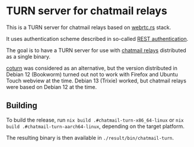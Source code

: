 # TURN server for chatmail relays

This is a TURN server for chatmail relays
based on [webrtc.rs](https://webrtc.rs/) stack.

It uses authentication scheme described in
so-called [REST authentication](https://datatracker.ietf.org/doc/html/draft-uberti-behave-turn-rest-00).

The goal is to have a TURN server for use with
[chatmail relays](https://github.com/chatmail/relay)
distributed as a single binary.

[coturn](https://github.com/coturn/coturn/)
was considered as an alternative,
but the version distributed in Debian 12 (Bookworm)
turned out not to work with Firefox
and Ubuntu Touch webview at the time.
Debian 13 (Trixie) worked, but
chatmail relays were based on Debian 12 at the time.

## Building

To build the release, run `nix build .#chatmail-turn-x86_64-linux`
or `nix build .#chatmail-turn-aarch64-linux`,
depending on the target platform.

The resulting binary is then available in `./result/bin/chatmail-turn`.
